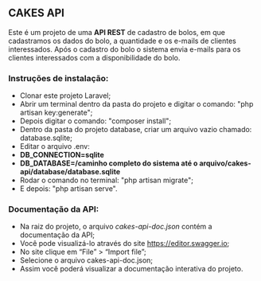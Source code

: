 ## CAKES API

Este é um projeto de uma <b>API REST</b> de cadastro de bolos, em que cadastramos os dados do bolo, a quantidade e os e-mails de clientes interessados.
Após o cadastro do bolo o sistema envia e-mails para os clientes interessados com a disponibilidade do bolo.

### Instruções de instalação:

- Clonar este projeto Laravel;
- Abrir um terminal dentro da pasta do projeto e digitar o comando: "php artisan key:generate";
- Depois digitar o comando: "composer install";
- Dentro da pasta do projeto database, criar um arquivo vazio chamado: database.sqlite;
- Editar o arquivo .env:
- <b>DB_CONNECTION=sqlite</b>
- <b>DB_DATABASE=/caminho completo do sistema até o arquivo/cakes-api/database/database.sqlite</b>
- Rodar o comando no terminal: "php artisan migrate";
- E depois: "php artisan serve".

### Documentação da API:
- Na raiz do projeto, o arquivo <i>cakes-api-doc.json</i> contém a documentação da API;
- Você pode visualizá-lo através do site <a>https://editor.swagger.io</a>;
- No site clique em “File” > “Import file”;
- Selecione o arquivo cakes-api-doc.json;
- Assim você poderá visualizar a documentação interativa do projeto.

